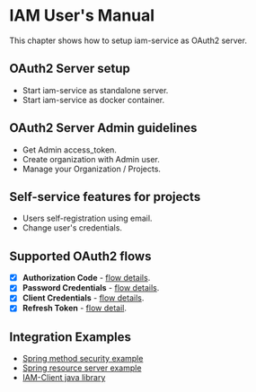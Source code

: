 # IAM User's Manual
This chapter shows how to setup iam-service as OAuth2 server.

## OAuth2 Server setup
*  Start iam-service as standalone server.
*  Start iam-service as docker container.

## OAuth2 Server Admin guidelines
* Get Admin access_token.
* Create organization with Admin user.
* Manage your Organization / Projects.

## Self-service features for projects
* Users self-registration using email.
* Change user's credentials.

## Supported OAuth2 flows
* [x] __Authorization Code__ - [flow details](oauth2/131_authorization-code-flow.md).
* [x] __Password Credentials__ - [flow details](oauth2/133_password-credentials-flow.md).
* [x] __Client Credentials__ - [flow details](oauth2/134_client-credentials-flow.md).
* [x] __Refresh Token__ - [flow detail](oauth2/15_refresh-token.md).

## Integration Examples
* [Spring method security example](../iam-examples/spring-method-security)
* [Spring resource server example](../iam-examples/spring-resource-server)
* [IAM-Client java library](../iam-common/iam-client)
